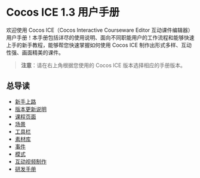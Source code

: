 # Cocos ICE 1.3 用户手册

欢迎使用 Cocos ICE（Cocos Interactive Courseware Editor 互动课件编辑器）用户手册！本手册包括详尽的使用说明、面向不同职能用户的工作流程和能够快速上手的新手教程，能够帮您快速掌握如何使用 Cocos ICE 制作出形式多样、互动性强、画面精美的课件。

> **注意**：请在右上角根据您使用的 Cocos ICE 版本选择相应的手册版本。

## 总导读

- [新手上路](getting-started/index.md)
- [版本更新说明](version-info/index.md)
- [课程页面](page/index.md)
- [场景](scene/index.md)
- [工具栏](tools/index.md)
- [素材库](resource/index.md)
- [事件](event/index.md)
- [模式](mode/index.md)
- [互动视频制作](make-interactive-video/index.md)
- [研发手册](developer/configure/index.md)

